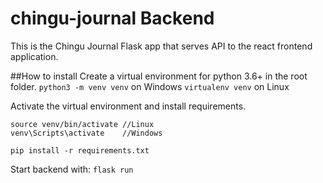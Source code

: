 # chingu-journal Backend
This is the Chingu Journal Flask app that serves API to the react frontend application.

##How to install
Create a virtual environment for python 3.6+ in the root folder.
`python3 -m venv venv` on Windows
`virtualenv venv` on Linux

Activate the virtual environment and install requirements.
```
source venv/bin/activate //Linux
venv\Scripts\activate    //Windows

pip install -r requirements.txt
```

Start backend with:
`flask run`
